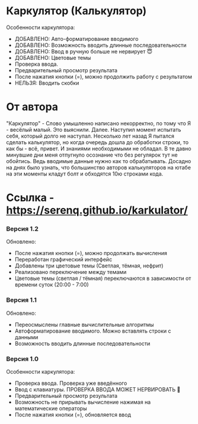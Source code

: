 # Каркулятор (Калькулятор)

Особенности каркулятора:
* ДОБАВЛЕНО: Авто-форматирование вводимого
* ДОБАВЛЕНО: Возможность вводить длинные последовательности
* ДОБАВЛЕНО: Ввод в ручную больше не нервирует 😇
* ДОБАВЛЕНО: Цветовые темы
* Проверка ввода.
* Предварительный просмотр результата
* После нажатия кнопки (=), можно продолжить работу с результатом
* НЕЛЬЗЯ: Вводить скобки

# От автора
"Каркулятор" - Слово умышленно написано некорректно, по тому что Я - весёлый малый. Это выяснили. Далее. Наступил момент испытать себя, который долго не наступал. Несколько лет назад Я пытался сделать калькулятор, но когда очередь дошла до обработки строки, то как бы - всё, привет. И знаниями необходимыми не обладал. В те давно минувшие дни меня отпугнуло осознание что без регулярок тут не обойтись. Ведь вводимые данные нужно как то обрабатывать. Досадно на днях было узнать, что большинство авторов калькуляторов на ютабе на эти моменты кладут болт и обходятся 10ю строками кода.

# Ссылка - https://serenq.github.io/karkulator/

### Версия 1.2
Обновлено:
* После нажатия кнопки (=), можно продолжать вычисления
* Переработан графический интерфейс
* Добавлены три цветовые темы (Светлая, тёмная, нефрит)
* Реализовано переключение между темами
* Цветовые темы (светлая / тёмная) переключаются в зависимости от времени суток (20:00 - 7:00)

### Версия 1.1
Обновлено:
* Переосмыслены главные вычислительные алгоритмы
* Автоформатирование вводимого. Можно вставлять строки с данными
* Возможность вводить длинные последовательности

### Версия 1.0
Особенности каркулятора:
* Проверка ввода. Проверка уже введённого
* Ввод с клавиатуры. ПРОВЕРКА ВВОДА МОЖЕТ НЕРВИРОВАТЬ 👹
* Предварительный просмотр результата
* Возможность не прирывать вычисление нажимая на математические операторы
* После нажатия кнопки (=), обновляется ввод
